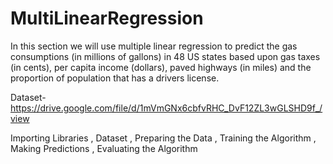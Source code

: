 # MultiLinearRegression
In this section we will use multiple linear regression to predict the gas consumptions (in millions of gallons) in 48 US states based upon gas taxes (in cents), per capita income (dollars), paved highways (in miles) and the proportion of population that has a drivers license.

Dataset-https://drive.google.com/file/d/1mVmGNx6cbfvRHC_DvF12ZL3wGLSHD9f_/view

Importing Libraries , Dataset , Preparing the Data , Training the Algorithm , Making Predictions , Evaluating the Algorithm

